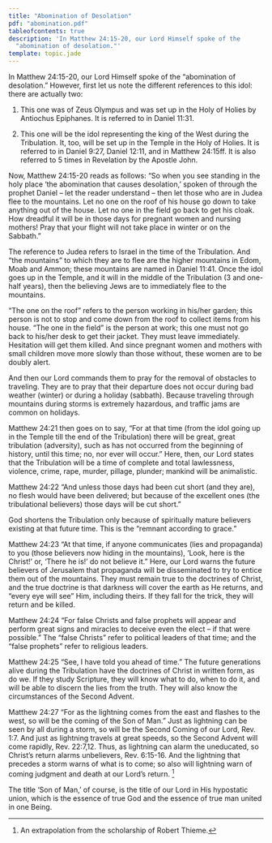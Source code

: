 ```yaml
---
title: "Abomination of Desolation"
pdf: "abomination.pdf"
tableofcontents: true
description: 'In Matthew 24:15-20, our Lord Himself spoke of the 
  "abomination of desolation."'
template: topic.jade
---
```


In Matthew 24:15-20, our Lord Himself spoke of the “abomination of
desolation.” However, first let us note the different references to this
idol: there are actually two:

1. This one was of Zeus Olympus and was set up in the Holy of Holies by
Antiochus Epiphanes. It is referred to in Daniel 11:31.

2. This one will be the idol representing the king of the West during
the Tribulation. It, too, will be set up in the Temple in the Holy of
Holies. It is referred to in Daniel 9:27, Daniel 12:11, and in Matthew
24:15ff. It is also referred to 5 times in Revelation by the Apostle
John.

Now, Matthew 24:15-20 reads as follows: “So when you see standing in the
holy place ‘the abomination that causes desolation,’ spoken of through
the prophet Daniel – let the reader understand – then let those who are
in Judea flee to the mountains. Let no one on the roof of his house go
down to take anything out of the house. Let no one in the field go back
to get his cloak. How dreadful it will be in those days for pregnant
women and nursing mothers! Pray that your flight will not take place in
winter or on the Sabbath.”

The reference to Judea refers to Israel in the time of the Tribulation.
And “the mountains” to which they are to flee are the higher mountains
in Edom, Moab and Ammon; these mountains are named in Daniel 11:41. Once
the idol goes up in the Temple, and it will in the middle of the
Tribulation (3 and one-half years), then the believing Jews are to
immediately flee to the mountains.

“The one on the roof” refers to the person working in his/her garden;
this person is not to stop and come down from the roof to collect items
from his house. “The one in the field” is the person at work; this one
must not go back to his/her desk to get their jacket. They must leave
immediately. Hesitation will get them killed. And since pregnant women
and mothers with small children move more slowly than those without,
these women are to be doubly alert.

And then our Lord commands them to pray for the removal of obstacles to
traveling. They are to pray that their departure does not occur during
bad weather (winter) or during a holiday (sabbath). Because traveling
through mountains during storms is extremely hazardous, and traffic jams
are common on holidays.

Matthew 24:21 then goes on to say, “For at that time (from the idol
going up in the Temple till the end of the Tribulation) there will be
great, great tribulation (adversity), such as has not occurred from the
beginning of history, until this time; no, nor ever will occur.” Here,
then, our Lord states that the Tribulation will be a time of complete
and total lawlessness, violence, crime, rape, murder, pillage, plunder;
mankind will be animalistic.

Matthew 24:22 “And unless those days had been cut short (and they are),
no flesh would have been delivered; but because of the excellent ones
(the tribulational believers) those days will be cut short.”

God shortens the Tribulation only because of spiritually mature
believers existing at that future time. This is the “remnant according
to grace.”

Matthew 24:23 “At that time, if anyone communicates (lies and
propaganda) to you (those believers now hiding in the mountains), ‘Look,
here is the Christ!’ or, ‘There he is!’ do not believe it.” Here, our
Lord warns the future believers of Jerusalem that propaganda will be
disseminated to try to entice them out of the mountains. They must
remain true to the doctrines of Christ, and the true doctrine is that
darkness will cover the earth as He returns, and “every eye will see”
Him, including theirs. If they fall for the trick, they will return and
be killed.

Matthew 24:24 “For false Christs and false prophets will appear and
perform great signs and miracles to deceive even the elect – if that
were possible.” The “false Christs” refer to political leaders of that
time; and the “false prophets” refer to religious leaders.

Matthew 24:25 “See, I have told you ahead of time.” The future
generations alive during the Tribulation have the doctrines of Christ in
written form, as do we. If they study Scripture, they will know what to
do, when to do it, and will be able to discern the lies from the truth.
They will also know the circumstances of the Second Advent.

Matthew 24:27 “For as the lightning comes from the east and flashes to
the west, so will be the coming of the Son of Man.” Just as lightning
can be seen by all during a storm, so will be the Second Coming of our
Lord, Rev. 1:7. And just as lightning travels at great speeds, so the
Second Advent will come rapidly, Rev. 22:7,12. Thus, as lightning can
alarm the uneducated, so Christ’s return alarms unbelievers, Rev.
6:15-16. And the lightning that precedes a storm warns of what is to
come; so also will lightning warn of coming judgment and death at our
Lord’s return. [^1]

The title ‘Son of Man,’ of course, is the title of our Lord in His
hypostatic union, which is the essence of true God and the essence of
true man united in one Being.

[^1]: An extrapolation from the scholarship of Robert Thieme.

